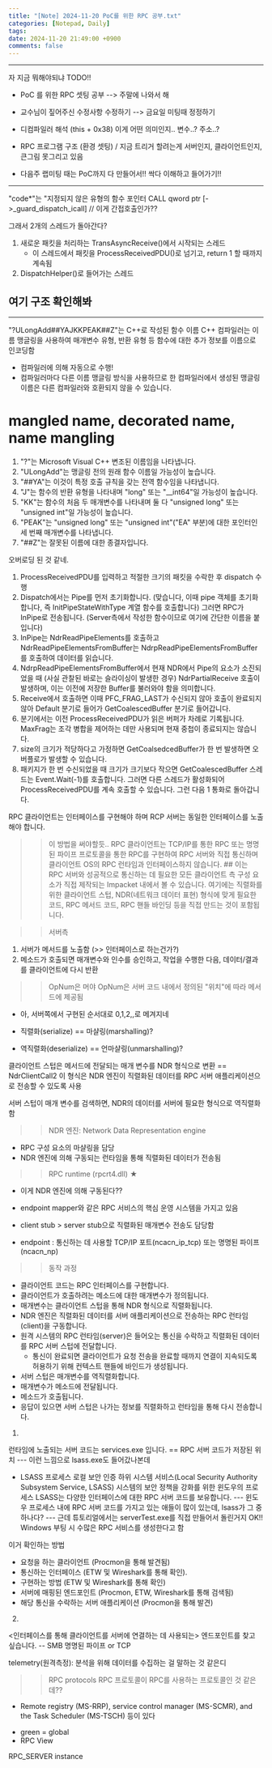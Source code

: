```yaml
---
title: "[Note] 2024-11-20 PoC를 위한 RPC 공부.txt"
categories: [Notepad, Daily]
tags: 
date: 2024-11-20 21:49:00 +0900
comments: false
---
```

---




자 지금 뭐해야되냐 TODO!!
- PoC 를 위한 RPC 셋팅 공부 --> 주말에 나와서 해
- 교수님이 짚어주신 수정사항 수정하기 --> 금요일 미팅때 정정하기
- 디컴파일러 해석 (this + 0x38) 이게 어떤 의미인지.. 변수..? 주소..?
- RPC 프로그램 구조 (환경 셋팅) / 지금 트리거 할려는게 서버인지, 클라이언트인지, 큰그림 못그리고 있음
	
- 다음주 랩미팅 때는 PoC까지 다 만들어서!! 싹다 이해하고 들어가기!!


---------------------------

"code*"는 "지정되지 않은 유형의 함수 포인터
CALL       qword ptr [->_guard_dispatch_icall]  // 이게 간접호출인가??


그래서 2개의 스레드가 돌아간다?
1. 새로운 패킷을 처리하는 TransAsyncReceive()에서 시작되는 스레드
	- 이 스레드에서 패킷을 ProcessReceivedPDU()로 넘기고, return 1 할 때까지 계속됨
2. DispatchHelper()로 들어가는 스레드
## 여기 구조 확인해봐 ##

---------------------------

"?ULongAdd##YAJKKPEAK##Z"는 C++로 작성된 함수 이름
C++ 컴파일러는 이름 맹글링을 사용하여 매개변수 유형, 반환 유형 등 함수에 대한 추가 정보를 이름으로 인코딩함
- 컴파일러에 의해 자동으로 수행!
- 컴파일러마다 다른 이름 맹글링 방식을 사용하므로 한 컴파일러에서 생성된 맹글링 이름은 다른 컴파일러와 호환되지 않을 수 있습니다.
# mangled name, decorated name, name mangling

1. "?"는 Microsoft Visual C++ 변조된 이름임을 나타냅니다. 
2. "ULongAdd"는 맹글링 전의 원래 함수 이름일 가능성이 높습니다. 
3. "##YA"는 이것이 특정 호출 규칙을 갖는 전역 함수임을 나타냅니다. 
4. "J"는 함수의 반환 유형을 나타내며 "long" 또는 "__int64"일 가능성이 높습니다. 
5. "KK"는 함수의 처음 두 매개변수를 나타내며 둘 다 "unsigned long" 또는 "unsigned int"일 가능성이 높습니다. 
6. "PEAK"는 "unsigned long" 또는 "unsigned int"("EA" 부분)에 대한 포인터인 세 번째 매개변수를 나타냅니다. 
7. "##Z"는 잘못된 이름에 대한 종결자입니다.

오버로딩 된 것 같네.








1. ProcessReceivedPDU를 입력하고 적절한 크기의 패킷을 수락한 후 dispatch 수행
2. Dispatch에서는 Pipe를 먼저 초기화합니다.
	(맞습니다, 이때 pipe 객체를 초기화합니다, 즉 InitPipeStateWithType 계열 함수를 호출합니다) 
	그러면 RPC가 InPipe로 전송됩니다. (Server측에서 작성한 함수이므로 여기에 간단한 이름을 붙입니다)
3. InPipe는 NdrReadPipeElements를 호출하고 
	NdrReadPipeElementsFromBuffer는 NdrpReadPipeElementsFromBuffer를 호출하여 데이터를 읽습니다.
4. NdrpReadPipeElementsFromBuffer에서 현재 NDR에서 Pipe의 요소가 소진되었을 때
	(사실 관찰된 바로는 슬라이싱이 발생한 경우) NdrPartialReceive 호출이 발생하며, 
	이는 이전에 저장한 Buffer를 불러와야 함을 의미합니다.
5. Receive에서 호출하면 이때 PFC_FRAG_LAST가 수신되지 않아 
	호출이 완료되지 않아 Default 분기로 들어가 
	GetCoalescedBuffer 분기로 들어갑니다.
6. 분기에서는 이전 ProcessReceivedPDU가 읽은 버퍼가 차례로 기록됩니다. 
	MaxFrag는 조각 병합을 제어하는 ​​데만 사용되며 현재 중첩이 종료되지는 않습니다.
7. size의 크기가 적당하다고 가정하면
	GetCoalsedcedBuffer가 한 번 발생하면 오버플로가 발생할 수 있습니다.
8. 패키지가 한 번 수신되었을 때 크기가 크기보다 작으면 GetCoalescedBuffer 스레드는 Event.Wait(-1)를 호출합니다. 
	그러면 다른 스레드가 활성화되어 ProcessReceivedPDU를 계속 호출할 수 있습니다. 그런 다음 1 통화로 돌아갑니다.







RPC 클라이언트는 인터페이스를 구현해야 하며 RCP 서버는 동일한 인터페이스를 노출해야 합니다.

>> 이 방법을 써야할듯..
RPC 클라이언트는 TCP/IP를 통한 RPC 또는 명명된 파이프 프로토콜을 통한 RPC를 구현하여 RPC 서버와 직접 통신하며 
클라이언트 OS의 RPC 런타임과 인터페이스하지 않습니다. ##
이는 RPC 서버와 성공적으로 통신하는 데 필요한 모든 클라이언트 측 구성 요소가 직접 제작되는 Impacket 내에서 볼 수 있습니다. 
여기에는 직렬화를 위한 클라이언트 스텁, NDR(네트워크 데이터 표현) 형식에 맞게 필요한 코드, 
RPC 메서드 코드, RPC 핸들 바인딩 등을 직접 만드는 것이 포함됩니다.


>> 서버측
1. 서버가 메서드를 노출함 (>> 인터페이스로 하는건가?)
2. 메소드가 호출되면 매개변수와 인수를 승인하고, 작업을 수행한 다음, 데이터/결과를 클라이언트에 다시 반환

>> OpNum은 머야
OpNum은 서버 코드 내에서 정의된 "위치"에 따라 메서드에 제공됨
- 아, 서버쪽에서 구현된 순서대로 0,1,2,,로 메겨지네


- 직렬화(serialize) == 마샬링(marshalling)?
- 역직렬화(deserialize) == 언마샬링(unmarshalling)?



클라이언트 스텁은 메서드에 전달되는 매개 변수를 NDR 형식으로 변환
== NdrClientCall2
이 형식은 NDR 엔진이 직렬화된 데이터를 RPC 서버 애플리케이션으로 전송할 수 있도록 사용

서버 스텁이 매개 변수를 검색하면, NDR의 데이터를 서버에 필요한 형식으로 역직렬화함


>> NDR 엔진: Network Data Representation engine
- RPC 구성 요소의 마샬링을 담당
- NDR 엔진에 의해 구동되는 런타임을 통해 직렬화된 데이터가 전송됨



>> RPC runtime (rpcrt4.dll) ★
- 이게 NDR 엔진에 의해 구동된다??
- endpoint mapper와 같은 RPC 서비스의 핵심 운영 시스템을 가지고 있음
- client stub > server stub으로 직렬화된 매개변수 전송도 담당함


- endpoint : 통신하는 데 사용할 TCP/IP 포트(ncacn_ip_tcp) 또는 명명된 파이프(ncacn_np)


>> 동작 과정
- 클라이언트 코드는 RPC 인터페이스를 구현합니다.
- 클라이언트가 호출하려는 메소드에 대한 매개변수가 정의됩니다.
- 매개변수는 클라이언트 스텁을 통해 NDR 형식으로 직렬화됩니다.
- NDR 엔진은 직렬화된 데이터를 서버 애플리케이션으로 전송하는 RPC 런타임(client)을 구동합니다.
- 원격 시스템의 RPC 런타임(server)은 들어오는 통신을 수락하고 직렬화된 데이터를 RPC 서버 스텁에 전달합니다.
	- 통신이 완료되면 클라이언트가 요청 전송을 완료할 때까지 연결이 지속되도록 허용하기 위해 컨텍스트 핸들에 바인드가 생성됩니다.
- 서버 스텁은 매개변수를 역직렬화합니다.
- 매개변수가 메소드에 전달됩니다.
- 메소드가 호출됩니다.
- 응답이 있으면 서버 스텁은 나가는 정보를 직렬화하고 런타임을 통해 다시 전송합니다.


1.
런타임에 노출되는 서버 코드는 services.exe 입니다. == RPC 서버 코드가 저장된 위치
--- 이런 느낌으로 lsass.exe도 들어갔나본데

-  LSASS 프로세스
	로컬 보안 인증 하위 시스템 서비스(Local Security Authority Subsystem Service, LSASS)
	시스템의 보안 정책을 강화를 위한 윈도우의 프로세스
	LSASS는 다양한 인터페이스에 대한 RPC 서버 코드를 보유합니다.
--- 윈도우 프로세스 내에 RPC 서버 코드를 가지고 있는 애들이 많이 있는데, lsass가 그 중 하나다?
--- 근데 튜토리얼에서는 serverTest.exe를 직접 만들어서 돌린거지 OK!!
Windows 부팅 시 수많은 RPC 서비스를 생성한다고 함


이거 확인하는 방법
- 요청을 하는 클라이언트 (Procmon을 통해 발견됨)
- 통신하는 인터페이스 (ETW 및 Wireshark를 통해 확인).
- 구현하는 방법 (ETW 및 Wireshark를 통해 확인)
- 서버에 매핑된 엔드포인트 (Procmon, ETW, Wireshark를 통해 검색됨)
- 해당 통신을 수락하는 서버 애플리케이션 (Procmon을 통해 발견)


2.
<인터페이스를 통해 클라이언트를 서버에 연결하는 데 사용되는> 엔드포인트를 찾고 싶습니다. 
-- SMB 명명된 파이프 or TCP



telemetry(원격측정): 분석을 위해 데이터를 수집하는 걸 말하는 것 같은디




>> RPC protocols 
RPC 프로토콜이 RPC를 사용하는 프로토콜인 것 같은데??
- Remote registry (MS-RRP), service control manager (MS-SCMR), and the Task Scheduler (MS-TSCH) 등이 있다



* green = global
* RPC View


 RPC_SERVER instance 











